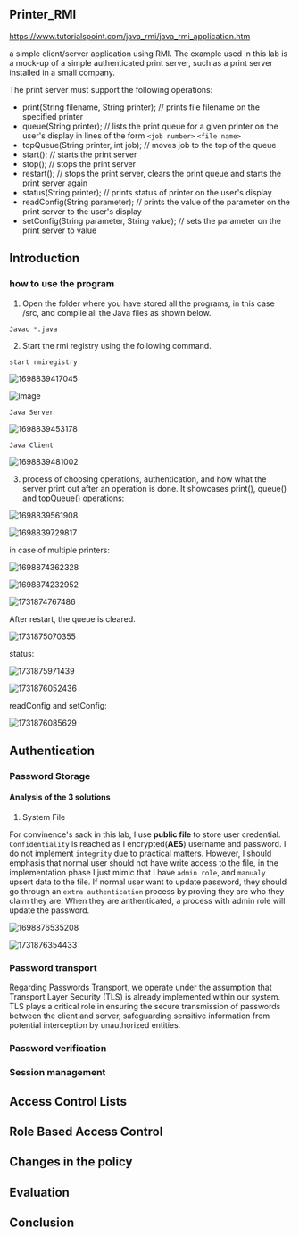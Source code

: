 
## Printer_RMI

https://www.tutorialspoint.com/java_rmi/java_rmi_application.htm

a simple client/server application using RMI. The example used in this lab is a mock-up of a simple authenticated print server, such as a print server installed in a small company.

The print server must support the following operations:

- print(String filename, String printer);   // prints file filename on the specified printer
- queue(String printer);   // lists the print queue for a given printer on the user's display in lines of the form `<job number>`   `<file name>`
- topQueue(String printer, int job);   // moves job to the top of the queue
- start();   // starts the print server
- stop();   // stops the print server
- restart();   // stops the print server, clears the print queue and starts the print server again
- status(String printer);  // prints status of printer on the user's display
- readConfig(String parameter);   // prints the value of the parameter on the print server to the user's display
- setConfig(String parameter, String value);   // sets the parameter on the print server to value
## Introduction

### how to use the program

1. Open the folder where you have stored all the programs, in this case /src, and compile all the Java files as shown below.

```
Javac *.java
```

2. Start the rmi registry using the following command.

```
start rmiregistry
```

![1698839417045](image/README/1698839417045.png)

![image](https://github.com/DTU-Master-Courses/Printer_RMI/assets/7116535/11f12e42-cfd1-479b-b65a-f79783fad555)

```
Java Server
```

![1698839453178](image/README/1698839453178.png)

```
Java Client
```

![1698839481002](image/README/1698839481002.png)

3. process of choosing operations, authentication, and how what the server print out after an operation is done. It showcases print(), queue() and topQueue() operations:

![1698839561908](image/README/1698839561908.png)

![1698839729817](image/README/1698839729817.png)

in case of multiple printers:

![1698874362328](image/README/1698874362328.png)

![1698874232952](image/README/1698874232952.png)

![1731874767486](image/README/1731874767486.png)

After restart, the queue is cleared.

![1731875070355](image/README/1731875070355.png)

status:

![1731875971439](image/README/1731875971439.png)

![1731876052436](image/README/1731876052436.png)

readConfig and setConfig:

![1731876085629](image/README/1731876085629.png)

## Authentication

### Password Storage 
#### Analysis of the 3 solutions
1. System File 
   


For convinence's sack in this lab, I use **public file** to store user credential. ``Confidentiality`` is reached as I encrypted(**AES**) username and password. I do not implement ``integrity`` due to practical matters. However, I should emphasis that normal user should not have write access to the file, in the implementation phase I just mimic that I have ``admin role``, and ``manualy`` upsert data to the file. If normal user want to update password, they should go through an ``extra authentication`` process by proving they are who they claim they are. When they are anthenticated, a process with admin role will update the password. 

![1698876535208](image/README/1698876535208.png)

![1731876354433](image/README/1731876354433.png)

### Password transport
Regarding Passwords Transport, we operate under the assumption that Transport Layer Security (TLS) is already implemented within our system. TLS plays a critical role in ensuring the secure transmission of passwords between the client and server, safeguarding sensitive information from potential interception by unauthorized entities.

### Password verification


### Session management

##  Access Control Lists

## Role Based Access Control

## Changes in the policy

## Evaluation

## Conclusion